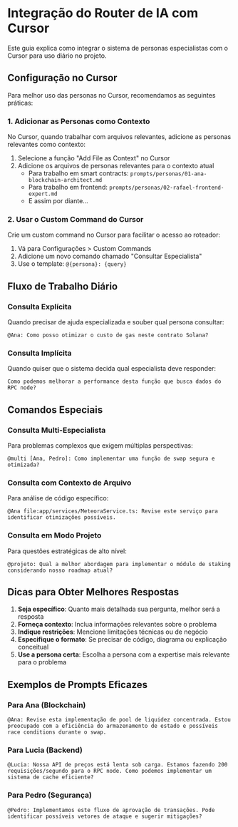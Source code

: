 # Integração do Router de IA com Cursor

Este guia explica como integrar o sistema de personas especialistas com o Cursor para uso diário no projeto.

## Configuração no Cursor

Para melhor uso das personas no Cursor, recomendamos as seguintes práticas:

### 1. Adicionar as Personas como Contexto

No Cursor, quando trabalhar com arquivos relevantes, adicione as personas relevantes como contexto:

1. Selecione a função "Add File as Context" no Cursor
2. Adicione os arquivos de personas relevantes para o contexto atual
   - Para trabalho em smart contracts: `prompts/personas/01-ana-blockchain-architect.md`
   - Para trabalho em frontend: `prompts/personas/02-rafael-frontend-expert.md`
   - E assim por diante...

### 2. Usar o Custom Command do Cursor

Crie um custom command no Cursor para facilitar o acesso ao roteador:

1. Vá para Configurações > Custom Commands
2. Adicione um novo comando chamado "Consultar Especialista"
3. Use o template: `@{persona}: {query}` 

## Fluxo de Trabalho Diário

### Consulta Explícita

Quando precisar de ajuda especializada e souber qual persona consultar:

```
@Ana: Como posso otimizar o custo de gas neste contrato Solana?
```

### Consulta Implícita

Quando quiser que o sistema decida qual especialista deve responder:

```
Como podemos melhorar a performance desta função que busca dados do RPC node?
```

## Comandos Especiais

### Consulta Multi-Especialista

Para problemas complexos que exigem múltiplas perspectivas:

```
@multi [Ana, Pedro]: Como implementar uma função de swap segura e otimizada?
```

### Consulta com Contexto de Arquivo

Para análise de código específico:

```
@Ana file:app/services/MeteoraService.ts: Revise este serviço para identificar otimizações possíveis.
```

### Consulta em Modo Projeto

Para questões estratégicas de alto nível:

```
@projeto: Qual a melhor abordagem para implementar o módulo de staking considerando nosso roadmap atual?
```

## Dicas para Obter Melhores Respostas

1. **Seja específico**: Quanto mais detalhada sua pergunta, melhor será a resposta
2. **Forneça contexto**: Inclua informações relevantes sobre o problema
3. **Indique restrições**: Mencione limitações técnicas ou de negócio
4. **Especifique o formato**: Se precisar de código, diagrama ou explicação conceitual
5. **Use a persona certa**: Escolha a persona com a expertise mais relevante para o problema

## Exemplos de Prompts Eficazes

### Para Ana (Blockchain)
```
@Ana: Revise esta implementação de pool de liquidez concentrada. Estou preocupado com a eficiência do armazenamento de estado e possíveis race conditions durante o swap.
```

### Para Lucia (Backend)
```
@Lucia: Nossa API de preços está lenta sob carga. Estamos fazendo 200 requisições/segundo para o RPC node. Como podemos implementar um sistema de cache eficiente?
```

### Para Pedro (Segurança)
```
@Pedro: Implementamos este fluxo de aprovação de transações. Pode identificar possíveis vetores de ataque e sugerir mitigações?
``` 